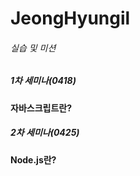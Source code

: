 # JeongHyungil

###### 실습 및 미션

##### 1차 세미나(0418)

#### 자바스크립트란? 

##### 2차 세미나(0425)

#### Node.js란?

